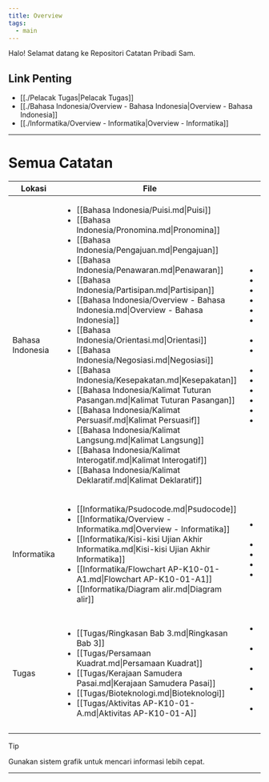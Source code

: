 ```yaml
---
title: Overview
tags:
  - main
---
```

Halo! Selamat datang ke Repositori Catatan Pribadi Sam.
## Link Penting
- [[./Pelacak Tugas|Pelacak Tugas]]
- [[./Bahasa Indonesia/Overview - Bahasa Indonesia|Overview - Bahasa Indonesia]]
- [[./Informatika/Overview - Informatika|Overview - Informatika]]
---
# Semua Catatan
| Lokasi           | File                                                                                                                                                                                                                                                                                                                                                                                                                                                                                                                                                                                                                                                                                                                                                                                                                                                                                                                              | Tags                                                                                                                                                                                                                                                                                                     |
| ---------------- | --------------------------------------------------------------------------------------------------------------------------------------------------------------------------------------------------------------------------------------------------------------------------------------------------------------------------------------------------------------------------------------------------------------------------------------------------------------------------------------------------------------------------------------------------------------------------------------------------------------------------------------------------------------------------------------------------------------------------------------------------------------------------------------------------------------------------------------------------------------------------------------------------------------------------------- | -------------------------------------------------------------------------------------------------------------------------------------------------------------------------------------------------------------------------------------------------------------------------------------------------------- |
| Bahasa Indonesia | <ul><li>[[Bahasa Indonesia/Puisi.md\|Puisi]]</li><li>[[Bahasa Indonesia/Pronomina.md\|Pronomina]]</li><li>[[Bahasa Indonesia/Pengajuan.md\|Pengajuan]]</li><li>[[Bahasa Indonesia/Penawaran.md\|Penawaran]]</li><li>[[Bahasa Indonesia/Partisipan.md\|Partisipan]]</li><li>[[Bahasa Indonesia/Overview - Bahasa Indonesia.md\|Overview - Bahasa Indonesia]]</li><li>[[Bahasa Indonesia/Orientasi.md\|Orientasi]]</li><li>[[Bahasa Indonesia/Negosiasi.md\|Negosiasi]]</li><li>[[Bahasa Indonesia/Kesepakatan.md\|Kesepakatan]]</li><li>[[Bahasa Indonesia/Kalimat Tuturan Pasangan.md\|Kalimat Tuturan Pasangan]]</li><li>[[Bahasa Indonesia/Kalimat Persuasif.md\|Kalimat Persuasif]]</li><li>[[Bahasa Indonesia/Kalimat Langsung.md\|Kalimat Langsung]]</li><li>[[Bahasa Indonesia/Kalimat Interogatif.md\|Kalimat Interogatif]]</li><li>[[Bahasa Indonesia/Kalimat Deklaratif.md\|Kalimat Deklaratif]]</li></ul> | <ul><li><ul></ul></li><li><ul></ul></li><li><ul></ul></li><li><ul></ul></li><li><ul></ul></li><li><ul><li>#Overview</li></ul></li><li><ul></ul></li><li><ul><li>#Catatan</li></ul></li><li><ul></ul></li><li><ul></ul></li><li><ul></ul></li><li><ul></ul></li><li><ul></ul></li><li><ul></ul></li></ul> |
| Informatika      | <ul><li>[[Informatika/Psudocode.md\|Psudocode]]</li><li>[[Informatika/Overview - Informatika.md\|Overview - Informatika]]</li><li>[[Informatika/Kisi-kisi Ujian Akhir Informatika.md\|Kisi-kisi Ujian Akhir Informatika]]</li><li>[[Informatika/Flowchart AP-K10-01-A1.md\|Flowchart AP-K10-01-A1]]</li><li>[[Informatika/Diagram alir.md\|Diagram alir]]</li></ul>                                                                                                                                                                                                                                                                                                                                                                                                                                                                                                                                                          | <ul><li><ul><li>#Catatan</li></ul></li><li><ul></ul></li><li><ul></ul></li><li><ul></ul></li><li><ul><li>#Catatan</li></ul></li></ul>                                                                                                                                                                    |
| Tugas            | <ul><li>[[Tugas/Ringkasan Bab 3.md\|Ringkasan Bab 3]]</li><li>[[Tugas/Persamaan Kuadrat.md\|Persamaan Kuadrat]]</li><li>[[Tugas/Kerajaan Samudera Pasai.md\|Kerajaan Samudera Pasai]]</li><li>[[Tugas/Bioteknologi.md\|Bioteknologi]]</li><li>[[Tugas/Aktivitas AP-K10-01-A.md\|Aktivitas AP-K10-01-A]]</li></ul>                                                                                                                                                                                                                                                                                                                                                                                                                                                                                                                                                                                                            | <ul><li><ul><li>#Tugas</li></ul></li><li><ul><li>#Tugas</li></ul></li><li><ul><li>#Tugas</li></ul></li><li><ul><li>#Tugas</li></ul></li><li><ul><li>#Tugas</li></ul></li></ul>                                                                                                                           |


> [!tip]
> Gunakan sistem grafik untuk mencari informasi lebih cepat.

---